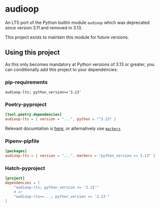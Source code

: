 # audioop

An LTS port of the Python builtin module `audioop` which was deprecated since version 3.11 and removed in 3.13.

This project exists to maintain this module for future versions.

## Using this project

As this only becomes mandatory at Python versions of 3.13 or greater, you can conditionally add this project to your dependencies:

### pip-requirements
```
audioop-lts; python_version>='3.13'
```

### Poetry-pyproject
```toml
[tool.poetry.dependencies]
audioop-lts = { version = "...", python = "^3.13" }
```
Relevant documtation is [here](https://python-poetry.org/docs/dependency-specification/#python-restricted-dependencies), or alternatively use [`markers`](https://python-poetry.org/docs/dependency-specification/#using-environment-markers)

### Pipenv-pipfile
```toml
[packages]
audioop-lts = { version = "...", markers = "python_version >= 3.13" }
```

### Hatch-pyproject
```toml
[project]
dependencies = [
    "audioop-lts; python_version >= '3.13'"
    # or
    "audioop-lts==...; python_version >= '3.13'"
]
